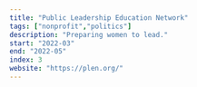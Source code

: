 ```yaml
---
title: "Public Leadership Education Network"
tags: ["nonprofit","politics"]
description: "Preparing women to lead."
start: "2022-03"
end: "2022-05"
index: 3
website: "https://plen.org/"
---
```



